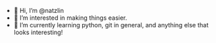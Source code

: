 - 👋 Hi, I’m @natzlin
- 👀 I’m interested in making things easier.
- 🌱 I’m currently learning python, git in general, and anything else that looks interesting!
<!---
- 💞️ I’m looking to collaborate on 
- 📫 How to reach me
--->

<!---
natzlin/natzlin is a ✨ special ✨ repository because its `README.md` (this file) appears on your GitHub profile.
You can click the Preview link to take a look at your changes.
--->

